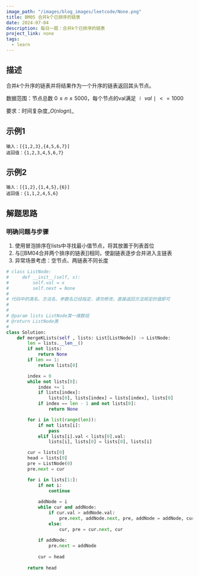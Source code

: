 ```yaml
---
image_path: "/images/blog_images/leetcode/None.png"
title: BM05 合并k个已排序的链表
date: 2024-07-04
description: 每日一题：合并k个已排序的链表
project_link: none
tags:
  - learn
---
```

## 描述

合并$k$﻿个升序的链表并将结果作为一个升序的链表返回其头节点。

数据范围：节点总数 $0≤n≤5000$﻿，每个节点的val满足$∣val∣<=1000$﻿

要求：时间复杂度_$O(nlogn)$_﻿

## 示例1

```Plain
输入：[{1,2,3},{4,5,6,7}]
返回值：{1,2,3,4,5,6,7}
```

## 示例2

```Plain
输入：[{1,2},{1,4,5},{6}]
返回值：{1,1,2,4,5,6}
```

## 解题思路

### 明确问题与步骤

1. 使用冒泡排序在lists中寻找最小值节点，将其放置于列表首位
2. 与[[BM04合并两个排序的链表]]相同，使副链表逐步合并进入主链表
3. 异常场景考虑：空节点、两链表不同长度

```Python
# class ListNode:
#     def __init__(self, x):
#         self.val = x
#         self.next = None
#
# 代码中的类名、方法名、参数名已经指定，请勿修改，直接返回方法规定的值即可
#
# 
# @param lists ListNode类一维数组 
# @return ListNode类
#
class Solution:
    def mergeKLists(self , lists: List[ListNode]) -> ListNode:
        len = lists.__len__()
        if not lists:
            return None
        if len == 1:
            return lists[0]

        index = 0
        while not lists[0]:
            index += 1
            if lists[index]:
                lists[0], lists[index] = lists[index], lists[0]
            if index == len - 1 and not lists[0]:
                return None

        for i in list(range(len)):
            if not lists[i]:
                pass
            elif lists[i].val < lists[0].val:
                lists[i], lists[0] = lists[0], lists[i]

        cur = lists[0]
        head = lists[0]
        pre = ListNode(0)
        pre.next = cur

        for i in lists[1:]:
            if not i:
                continue
                
            addNode = i
            while cur and addNode:
                if cur.val > addNode.val:
                    pre.next, addNode.next, pre, addNode = addNode, cur, addNode, addNode.next 
                else:
                    cur, pre = cur.next, cur
            
            if addNode:
                pre.next = addNode
            
            cur = head
        
        return head
```